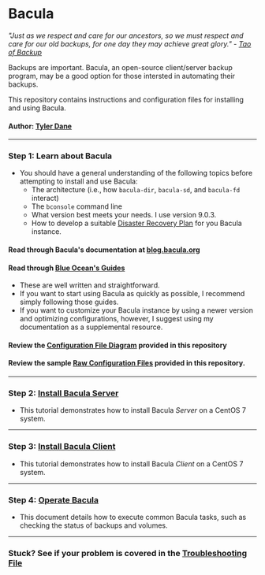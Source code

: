 # Bacula

*"Just as we respect and care for our ancestors, so we must respect and care for our old backups, for one day they may achieve great glory." - [Tao of Backup](http://www.taobackup.com/index.html)*

Backups are important. Bacula, an open-source client/server backup program, may be a good option for those intersted in automating their backups. 

This repository contains instructions and configuration files for installing and using Bacula.

#### Author: [Tyler Dane](https://github.com/tyler-dane)

----

### Step 1: Learn about Bacula
* You should have a general understanding of the following topics before attempting to install and use Bacula:
    * The architecture (i.e., how `bacula-dir`, `bacula-sd`, and `bacula-fd` interact)
    * The `bconsole` command line
    * What version best meets your needs. I use version 9.0.3.
    * How to develop a suitable [Disaster Recovery Plan](http://www.bacula.org/5.0.x-manuals/en/main/main/Disaster_Recovery_Using_Bac.html)  for you Bacula instance.

#### Read through Bacula's documentation at [blog.bacula.org]([http://blog.bacula.org/what-is-bacula/])


#### Read through [Blue Ocean's Guides](https://www.digitalocean.com/community/tutorial_series/how-to-use-bacula-on-centos-7)
* These are well written and straightforward. 
* If you want to start using Bacula as quickly as possible, I recommend simply following those guides. 
* If you want to customize your Bacula instance by using a newer version and optimizing configurations, however, I suggest using my documentation as a supplemental resource.  

#### Review the [Configuration File Diagram](password-chain.jpg) provided in this repository

#### Review the sample [Raw Configuration Files](https://github.com/tyler-hitzeman/bacula/tree/master/configs) provided in this repository.

-----

### Step 2: [Install Bacula Server](install-server.md)
* This tutorial demonstrates how to install Bacula *Server* on a CentOS 7 system.

----
### Step 3: [Install Bacula Client](install-client.md)
* This tutorial demonstrates how to install Bacula *Client* on a CentOS 7 system.

----

### Step 4: [Operate Bacula](operate.md)
* This document details how to execute common Bacula tasks, such as checking the status of backups and volumes.

----
### Stuck? See if your problem is covered in the [Troubleshooting File](troubleshooting.md)





